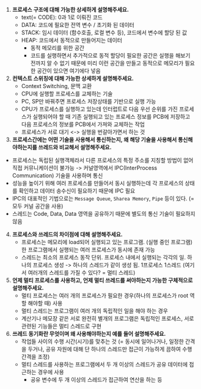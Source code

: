 1. **프로세스 구조에 대해 가능한 상세하게 설명해주세요.**
   - text(= CODE): 0과 1로 이뤄진 코드
   - DATA: 코드에 필요한 전역 변수 / 초기화 된 데이터
   - STACK: 임시 데이터 (함수호출, 로컬 변수 등), 코드에서 변수에 할당 된 값
   - HEAP: 코드에서 동적으로 만들어지는 데이터 
     - 동적 메모리를 위한 공간 
     - 코드를 실행하면서 추가적으로 동적 할당이 필요한 공간은 실행을 해보기 전까지 알 수 없기 때문에 미리 이런 공간을 만들고 동적으로 메모리가 필요한 공간이 있으면 여기에다 넣음 
2. **컨텍스트 스위칭에 대해 가능한 상세하게 설명해주세요.**
   - Context Switching, 문맥 교환
   - CPU에 실행할 프로세스를 교체하는 기술
   - PC, SP만 바꿔주면 프로세스 저장상태를 기반으로 실행 가능 
   - CPU가 프로세스를 실행하고 있는데 인터럽트로 다음 우선 순위를 가진 프로세스가 실행되어야 할 때 기존 실행되고 있는 프로세스 정보를 PCB에 저장하고 다음 프로세스의 정보를 PCB에서 가져와 교체하는 작업 
   - 프로세스가 서로 대기 <-> 실행을 번갈아가면서 하는 것 
3. **프로세스간에는 어떤 기술을 사용해서 통신하는지, 왜 해당 기술을 사용해서 통신해야하는지를 쓰레드와 비교해서 설명해주세요.**
  - 프로세스는 독립된 실행객체라서 다른 프로세스의 특정 주소를 지칭할 방법이 없어 직접 커뮤니케이션이 불가능 -> 커널영역에서 IPC(InterProcess Communication) 기술을 사용하며 통신
  - 성능을 높이기 위해 여러 프로세스를 만들어서 동시 실행하는데 각 프로세스의 상태를 확인하고 데이터 송수신이 필요하기 때문에 IPC 필요 
  - IPC의 대표적인 기법으로는 `Message Queue`, `Sharea Memory`, `Pipe` 등이 있다. (= 모두 커널 공간을 사용)
  - 스레드는 Code, Data, Data 영역을 공유하기 때문에 별도의 통신 기술이 필요하지 않음
4. **프로세스와 쓰레드의 차이점에 대해 설명해주세요.**
   - 프로세스는 메모리에 load되어 실행되고 있는 프로그램. (실행 중인 프로그램) 한 프로그램에서 실행되는 여러 프로세스가 동시에 존재 가능
   - 스레드는 최소의 프로세스 동작 단위. 프로세스 내에서 실행되는 각각의 일. 하나의 프로세스 생성 -> 하나의 스레드가 같이 생성 됨. 1프로세스 1스레드 (여기서 여러개의 스레드를 가질 수 있다? = 멀티 스레드)
5. **언제 멀티 프로세스를 사용하고, 언제 멀티 쓰레드를 써야하는지 가능한 구체적으로 설명해주세요.**
   - 멀티 프로세스는 여러 개의 프로세스가 필요한 경우(하나의 프로세스가 root 역할 해야할 때) 사용
   - 멀티 스레드는 프로그램이 여러 개의 독립적인 일을 해야 하는 경우
   - 계산기나 메모장 같은 서로 완전히 별개의 프로그램은 독립적인 프로세스, 서로 관련된 기능들은 멀티 스레드로 구현 
6. **쓰레드 동기화란 무엇이며 왜 사용해야하는지 예를 들어 설명해주세요.**
   - 작업들 사이의 수행 시간(시기)를 맞추는 것 (= 동시에 일어나거나, 일정한 간격을 두거나, 공유 자원에 대해 단 하나의 스레드만 접근이 가능하게 끔하여 수행 간격을 조정)
   - 멀티 스레드를 사용하는 프로그램에서 두 개 이상의 스레드가 공유 데이터에 접근하는 경우에 사용 
     - 공유 변수에 두 개 이상의 스레드가 접근하여 연산을 하는 등 